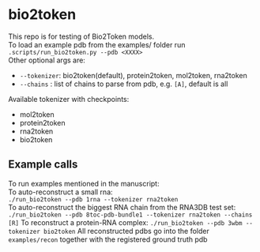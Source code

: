 # bio2token
This repo is for testing of Bio2Token models. <br>
To load an example pdb from the examples/ folder run <br>
```.scripts/run_bio2token.py --pdb <XXXX> ``` <br>
Other optional args are: <br>
- `--tokenizer`: bio2token(default), protein2token, mol2token, rna2token
- `--chains` : list of chains to parse from pdb, e.g. `[A]`, default is all

Available tokenizer with checkpoints: <br>
- mol2token
- protein2token
- rna2token
- bio2token

## Example calls
To run examples mentioned in the manuscript: <br>
To auto-reconstruct a small rna:<br>
```./run_bio2token --pdb 1rna --tokenizer rna2token```<br>
To auto-reconstruct the biggest RNA chain from the RNA3DB test set:
```./run_bio2token --pdb 8toc-pdb-bundle1 --tokenizer rna2token --chains [R]```
To reconstruct a protein-RNA complex:
```./run_bio2token --pdb 3wbm --tokenizer bio2token```
All reconstructed pdbs go into the folder `examples/recon` together with the registered ground truth pdb